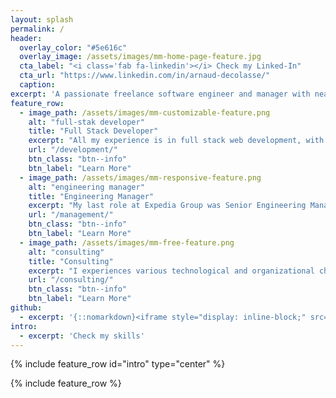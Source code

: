 ```yaml
---
layout: splash
permalink: /
header:
  overlay_color: "#5e616c"
  overlay_image: /assets/images/mm-home-page-feature.jpg
  cta_label: "<i class='fab fa-linkedin'></i> Check my Linked-In"
  cta_url: "https://www.linkedin.com/in/arnaud-decolasse/"
  caption:
excerpt: 'A passionate freelance software engineer and manager with nearly 15 years of experience.<br /><br />'
feature_row:
  - image_path: /assets/images/mm-customizable-feature.png
    alt: "full-stak developer"
    title: "Full Stack Developer"
    excerpt: "All my experience is in full stack web development, with a lean toward APIs and back-end technologies, including in the Cloud."
    url: "/development/"
    btn_class: "btn--info"
    btn_label: "Learn More"
  - image_path: /assets/images/mm-responsive-feature.png
    alt: "engineering manager"
    title: "Engineering Manager"
    excerpt: "My last role at Expedia Group was Senior Engineering Manager, using agile methods to organize a team of 9 engineers."
    url: "/management/"
    btn_class: "btn--info"    
    btn_label: "Learn More"
  - image_path: /assets/images/mm-free-feature.png
    alt: "consulting"
    title: "Consulting"
    excerpt: "I experiences various technological and organizational changesin my career, and one of my strengh is to understand a particular context and provide guidance to improve."
    url: "/consulting/"
    btn_class: "btn--info"    
    btn_label: "Learn More"
github:
  - excerpt: '{::nomarkdown}<iframe style="display: inline-block;" src="https://ghbtns.com/github-btn.html?user=mmistakes&repo=minimal-mistakes&type=star&count=true&size=large" frameborder="0" scrolling="0" width="160px" height="30px"></iframe> <iframe style="display: inline-block;" src="https://ghbtns.com/github-btn.html?user=mmistakes&repo=minimal-mistakes&type=fork&count=true&size=large" frameborder="0" scrolling="0" width="158px" height="30px"></iframe>{:/nomarkdown}'
intro:
  - excerpt: 'Check my skills'
---
```


{% include feature_row id="intro" type="center" %}

{% include feature_row %}